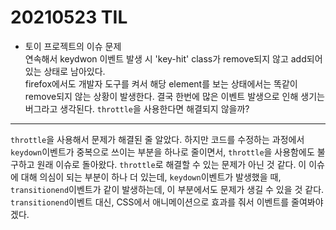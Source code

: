 # 20210523 TIL

- 토이 프로젝트의 이슈 문제<br>
연속해서 keydwon 이벤트 발생 시 'key-hit' class가 remove되지 않고 add되어 있는 상태로 남아있다.<br>
firefox에서도 개발자 도구를 켜서 해당 element를 보는 상태에서는 똑같이 remove되지 않는 상황이 발생한다. 결국 한번에 많은 이벤트 발생으로 인해 생기는 버그라고 생각된다. `throttle`을 사용한다면 해결되지 않을까?
---
`throttle`을 사용해서 문제가 해결된 줄 알았다. 하지만 코드를 수정하는 과정에서 `keydown`이벤트가 중복으로 쓰이는 부분을 하나로 줄이면서, `throttle`을 사용함에도 불구하고 원래 이슈로 돌아왔다. `throttle`로 해결할 수 있는 문제가 아닌 것 같다. 이 이슈에 대해 의심이 되는 부분이 하나 더 있는데, `keydown`이벤트가 발생했을 때, `transitionend`이벤트가 같이 발생하는데, 이 부분에서도 문제가 생길 수 있을 것 같다. `transitionend`이벤트 대신, CSS에서 애니메이션으로 효과를 줘서 이벤트를 줄여봐야겠다.
